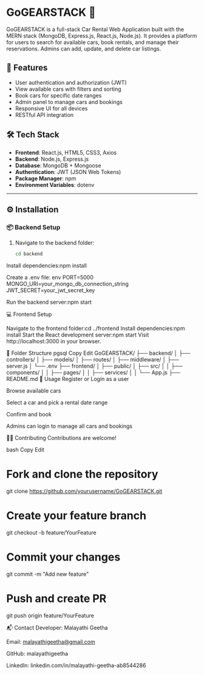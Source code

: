 # GoGEARSTACK 🚗

GoGEARSTACK is a full-stack Car Rental Web Application built with the MERN stack (MongoDB, Express.js, React.js, Node.js). It provides a platform for users to search for available cars, book rentals, and manage their reservations. Admins can add, update, and delete car listings.

## 🌟 Features

- User authentication and authorization (JWT)
- View available cars with filters and sorting
- Book cars for specific date ranges
- Admin panel to manage cars and bookings
- Responsive UI for all devices
- RESTful API integration

## 🛠️ Tech Stack

- **Frontend**: React.js, HTML5, CSS3, Axios
- **Backend**: Node.js, Express.js
- **Database**: MongoDB + Mongoose
- **Authentication**: JWT (JSON Web Tokens)
- **Package Manager**: npm
- **Environment Variables**: dotenv

---

## ⚙️ Installation

### 📦 Backend Setup

1. Navigate to the backend folder:

   ```bash
   cd backend
Install dependencies:npm install

Create a .env file: env
PORT=5000
MONGO_URI=your_mongo_db_connection_string
JWT_SECRET=your_jwt_secret_key

Run the backend server:npm start

💻 Frontend Setup

Navigate to the frontend folder:cd ../frontend
Install dependencies:npm install
Start the React development server:npm start
Visit http://localhost:3000 in your browser.

📁 Folder Structure
pgsql
Copy
Edit
GoGEARSTACK/
├── backend/
│   ├── controllers/
│   ├── models/
│   ├── routes/
│   ├── middleware/
│   ├── server.js
│   └── .env
├── frontend/
│   ├── public/
│   ├── src/
│   │   ├── components/
│   │   ├── pages/
│   │   ├── services/
│   │   └── App.js
├── README.md
🚀 Usage
Register or Login as a user

Browse available cars

Select a car and pick a rental date range

Confirm and book

Admins can login to manage all cars and bookings

👩‍💻 Contributing
Contributions are welcome!

bash
Copy
Edit
# Fork and clone the repository
git clone https://github.com/yourusername/GoGEARSTACK.git

# Create your feature branch
git checkout -b feature/YourFeature

# Commit your changes
git commit -m "Add new feature"

# Push and create PR
git push origin feature/YourFeature

📬 Contact
Developer: Malayathi Geetha

Email: malayathigeetha@gmail.com

GitHub: malayathigeetha

LinkedIn: linkedin.com/in/malayathi-geetha-ab8544286



